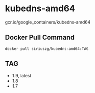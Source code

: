 # kubedns-amd64
gcr.io/google_containers/kubedns-amd64

## Docker Pull Command

`docker pull siriuszg/kubedns-amd64:TAG`

## TAG

* 1.9, latest
* 1.8
* 1.7
